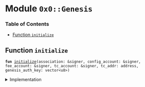 
<a name="0x0_Genesis"></a>

# Module `0x0::Genesis`

### Table of Contents

-  [Function `initialize`](#0x0_Genesis_initialize)



<a name="0x0_Genesis_initialize"></a>

## Function `initialize`



<pre><code><b>fun</b> <a href="#0x0_Genesis_initialize">initialize</a>(association: &signer, config_account: &signer, fee_account: &signer, tc_account: &signer, tc_addr: address, genesis_auth_key: vector&lt;u8&gt;)
</code></pre>



<details>
<summary>Implementation</summary>


<pre><code><b>fun</b> <a href="#0x0_Genesis_initialize">initialize</a>(
    association: &signer,
    config_account: &signer,
    fee_account: &signer,
    tc_account: &signer,
    tc_addr: address,
    genesis_auth_key: vector&lt;u8&gt;,
) {
    <b>let</b> dummy_auth_key_prefix = x"00000000000000000000000000000000";

    // <a href="Association.md#0x0_Association">Association</a> root setup
    <a href="Association.md#0x0_Association_initialize">Association::initialize</a>(association);
    <a href="Association.md#0x0_Association_grant_privilege">Association::grant_privilege</a>&lt;AddCurrency&gt;(association, association);
    <a href="Association.md#0x0_Association_grant_privilege">Association::grant_privilege</a>&lt;PublishModule&gt;(association, association);

    // On-chain config setup
    <a href="Event.md#0x0_Event_publish_generator">Event::publish_generator</a>(config_account);
    <a href="LibraConfig.md#0x0_LibraConfig_initialize">LibraConfig::initialize</a>(config_account, association);

    // Currency setup
    <a href="Libra.md#0x0_Libra_initialize">Libra::initialize</a>(config_account);

    // Set that this is testnet
    <a href="Testnet.md#0x0_Testnet_initialize">Testnet::initialize</a>(association);

    // <a href="Event.md#0x0_Event">Event</a> and currency setup
    <a href="Event.md#0x0_Event_publish_generator">Event::publish_generator</a>(association);
    <b>let</b> (coin1_mint_cap, coin1_burn_cap) = <a href="Coin1.md#0x0_Coin1_initialize">Coin1::initialize</a>(association);
    <b>let</b> (coin2_mint_cap, coin2_burn_cap) = <a href="Coin2.md#0x0_Coin2_initialize">Coin2::initialize</a>(association);
    <a href="LBR.md#0x0_LBR_initialize">LBR::initialize</a>(association);

    <a href="LibraAccount.md#0x0_LibraAccount_initialize">LibraAccount::initialize</a>(association);
    <a href="Unhosted.md#0x0_Unhosted_publish_global_limits_definition">Unhosted::publish_global_limits_definition</a>(association);
    <a href="LibraAccount.md#0x0_LibraAccount_create_genesis_account">LibraAccount::create_genesis_account</a>&lt;<a href="LBR.md#0x0_LBR">LBR</a>&gt;(
        <a href="Signer.md#0x0_Signer_address_of">Signer::address_of</a>(association),
        <b>copy</b> dummy_auth_key_prefix,
    );
    <a href="Libra.md#0x0_Libra_grant_mint_capability_to_association">Libra::grant_mint_capability_to_association</a>&lt;<a href="Coin1.md#0x0_Coin1">Coin1</a>&gt;(association);
    <a href="Libra.md#0x0_Libra_grant_mint_capability_to_association">Libra::grant_mint_capability_to_association</a>&lt;<a href="Coin2.md#0x0_Coin2">Coin2</a>&gt;(association);

    // Register transaction fee accounts
    <a href="LibraAccount.md#0x0_LibraAccount_create_testnet_account">LibraAccount::create_testnet_account</a>&lt;<a href="LBR.md#0x0_LBR">LBR</a>&gt;(association, <a href="CoreAddresses.md#0x0_CoreAddresses_TRANSACTION_FEE_ADDRESS">CoreAddresses::TRANSACTION_FEE_ADDRESS</a>(), <b>copy</b> dummy_auth_key_prefix);
    <a href="TransactionFee.md#0x0_TransactionFee_add_txn_fee_currency">TransactionFee::add_txn_fee_currency</a>(fee_account, &coin1_burn_cap);
    <a href="TransactionFee.md#0x0_TransactionFee_add_txn_fee_currency">TransactionFee::add_txn_fee_currency</a>(fee_account, &coin2_burn_cap);
    <a href="TransactionFee.md#0x0_TransactionFee_initialize">TransactionFee::initialize</a>(tc_account, fee_account);

    // Create the treasury compliance account
    <a href="LibraAccount.md#0x0_LibraAccount_create_treasury_compliance_account">LibraAccount::create_treasury_compliance_account</a>&lt;<a href="LBR.md#0x0_LBR">LBR</a>&gt;(
        association,
        tc_addr,
        <b>copy</b> dummy_auth_key_prefix,
        coin1_mint_cap,
        coin1_burn_cap,
        coin2_mint_cap,
        coin2_burn_cap,
    );

    // Create the config account
    <a href="LibraAccount.md#0x0_LibraAccount_create_genesis_account">LibraAccount::create_genesis_account</a>&lt;<a href="LBR.md#0x0_LBR">LBR</a>&gt;(
        <a href="CoreAddresses.md#0x0_CoreAddresses_DEFAULT_CONFIG_ADDRESS">CoreAddresses::DEFAULT_CONFIG_ADDRESS</a>(),
        dummy_auth_key_prefix
    );

    <a href="LibraTransactionTimeout.md#0x0_LibraTransactionTimeout_initialize">LibraTransactionTimeout::initialize</a>(association);
    <a href="LibraSystem.md#0x0_LibraSystem_initialize_validator_set">LibraSystem::initialize_validator_set</a>(config_account);
    <a href="LibraVersion.md#0x0_LibraVersion_initialize">LibraVersion::initialize</a>(config_account);

    <a href="LibraBlock.md#0x0_LibraBlock_initialize_block_metadata">LibraBlock::initialize_block_metadata</a>(association);
    <a href="LibraWriteSetManager.md#0x0_LibraWriteSetManager_initialize">LibraWriteSetManager::initialize</a>(association);
    <a href="LibraTimestamp.md#0x0_LibraTimestamp_initialize">LibraTimestamp::initialize</a>(association);

    <b>let</b> assoc_rotate_key_cap = <a href="LibraAccount.md#0x0_LibraAccount_extract_key_rotation_capability">LibraAccount::extract_key_rotation_capability</a>(association);
    <a href="LibraAccount.md#0x0_LibraAccount_rotate_authentication_key">LibraAccount::rotate_authentication_key</a>(&assoc_rotate_key_cap, <b>copy</b> genesis_auth_key);
    <a href="LibraAccount.md#0x0_LibraAccount_restore_key_rotation_capability">LibraAccount::restore_key_rotation_capability</a>(assoc_rotate_key_cap);

    <b>let</b> config_rotate_key_cap = <a href="LibraAccount.md#0x0_LibraAccount_extract_key_rotation_capability">LibraAccount::extract_key_rotation_capability</a>(config_account);
    <a href="LibraAccount.md#0x0_LibraAccount_rotate_authentication_key">LibraAccount::rotate_authentication_key</a>(&config_rotate_key_cap, <b>copy</b> genesis_auth_key);
    <a href="LibraAccount.md#0x0_LibraAccount_restore_key_rotation_capability">LibraAccount::restore_key_rotation_capability</a>(config_rotate_key_cap);

    <b>let</b> fee_rotate_key_cap = <a href="LibraAccount.md#0x0_LibraAccount_extract_key_rotation_capability">LibraAccount::extract_key_rotation_capability</a>(fee_account);
    <a href="LibraAccount.md#0x0_LibraAccount_rotate_authentication_key">LibraAccount::rotate_authentication_key</a>(&fee_rotate_key_cap, <b>copy</b> genesis_auth_key);
    <a href="LibraAccount.md#0x0_LibraAccount_restore_key_rotation_capability">LibraAccount::restore_key_rotation_capability</a>(fee_rotate_key_cap);

    <b>let</b> tc_rotate_key_cap = <a href="LibraAccount.md#0x0_LibraAccount_extract_key_rotation_capability">LibraAccount::extract_key_rotation_capability</a>(tc_account);
    <a href="LibraAccount.md#0x0_LibraAccount_rotate_authentication_key">LibraAccount::rotate_authentication_key</a>(&tc_rotate_key_cap, genesis_auth_key);
    <a href="LibraAccount.md#0x0_LibraAccount_restore_key_rotation_capability">LibraAccount::restore_key_rotation_capability</a>(tc_rotate_key_cap);
}
</code></pre>



</details>
